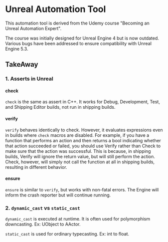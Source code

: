 # Unreal Automation Tool
This automation tool is derived from the Udemy course "Becoming an Unreal Automation Expert". 

The course was initially designed for Unreal Engine 4 but is now outdated. Various bugs have been addressed to ensure compatibility with Unreal Engine 5.3.


## TakeAway
### 1. Asserts in Unreal

#### check
```check``` is the same as assert in C++. It works for Debug, Development, Test, and Shipping Editor builds, not run in shipping builds.

#### verify
```verify``` behaves identically to check. However, it evaluates expressions even in builds where ```check``` macros are disabled. For example, if you have a function that performs an action and then returns a bool indicating whether that action succeeded or failed, you should use Verify rather than Check to make sure that the action was successful. This is because, in shipping builds, Verify will ignore the return value, but will still perform the action. Check, however, will simply not call the function at all in shipping builds, resulting in different behavior.

#### ensure
```ensure``` is similar to ```verify```, but works with non-fatal errors. The Engine will inform the crash reporter but will continue running.


### 2. ```dynamic_cast``` vs ```static_cast```

```dynamic_cast``` is executed at runtime. It is often used for polymorphism downcasting. Ex: UObject to AActor.

```static_cast``` is used for ordinary typecasting. Ex: int to float.
